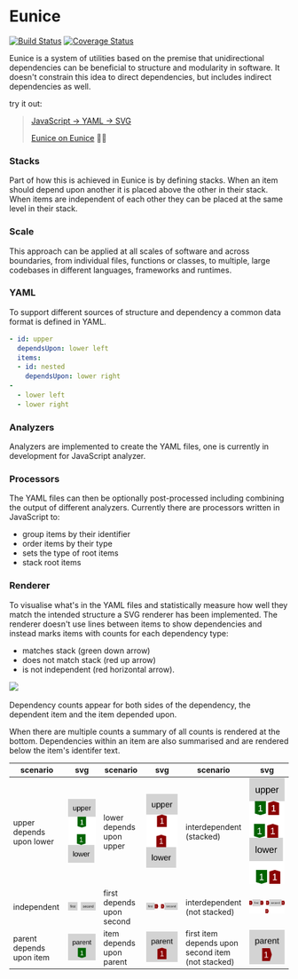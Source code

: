 # Eunice

[![Build Status](https://travis-ci.org/DevSnicket/Eunice.svg?branch=master)](https://travis-ci.org/DevSnicket/Eunice) [![Coverage Status](https://coveralls.io/repos/github/DevSnicket/Eunice/badge.svg?branch=master&c=1)](https://coveralls.io/github/DevSnicket/Eunice?branch=master)

Eunice is a system of utilities based on the premise that unidirectional dependencies can be beneficial to structure and modularity in software. It doesn't constrain this idea to direct dependencies, but includes indirect dependencies as well.

try it out:

> [JavaScript &rightarrow; YAML &rightarrow; SVG](https://devsnicket.github.io/Eunice-harnesses/harness.html) 
>
>[Eunice on Eunice](https://devsnicket.github.io/Eunice-harnesses/Renderer/harness.html) 🐶🥫

### Stacks

Part of how this is achieved in Eunice is by defining stacks. When an item should depend upon another it is placed above the other in their stack. When items are independent of each other they can be placed at the same level in their stack.

### Scale

This approach can be applied at all scales of software and across boundaries, from individual files, functions or classes, to multiple, large codebases in different languages, frameworks and runtimes.

### YAML

To support different sources of structure and dependency a common data format is defined in YAML.

``` YAML
- id: upper
  dependsUpon: lower left
  items:
  - id: nested
    dependsUpon: lower right
-
  - lower left
  - lower right
```

### Analyzers

Analyzers are implemented to create the YAML files, one is currently in development for JavaScript analyzer.

### Processors

The YAML files can then be optionally post-processed including combining the output of different analyzers. Currently there are processors written in JavaScript to:
- group items by their identifier
- order items by their type
- sets the type of root items
- stack root items

### Renderer

To visualise what's in the YAML files and statistically measure how well they match the intended structure a SVG renderer has been implemented. The renderer doesn't use lines between items to show dependencies and instead marks items with counts for each dependency type:

- matches stack (green down arrow)
- does not match stack (red up arrow) 
- is not independent (red horizontal arrow).

[![](https://raw.githubusercontent.com/DevSnicket/Eunice/master/Renderer/getSvgElementForYaml/createArrows.testcase.svg?sanitize=true)](Renderer/getSvgElementForYaml/createArrows.testcase.svg)

Dependency counts appear for both sides of the dependency, the dependent item and the item depended upon.

When there are multiple counts a summary of all counts is rendered at the bottom. Dependencies within an item are also summarised and are rendered below the item's identifer text.

scenario | svg | scenario | svg | scenario | svg
-------- | :-: | -------- | :-: | -------- | :-:
upper depends<br/>upon lower | [![](https://raw.githubusercontent.com/DevSnicket/Eunice/master/Renderer/getSvgForYaml.testcases/stack/upper-depends-upon-lower/.svg?sanitize=true)](Renderer/getSvgForYaml.testcases/stack/upper-depends-upon-lower/.svg) | lower depends<br/>upon upper | [![](https://raw.githubusercontent.com/DevSnicket/Eunice/master/Renderer/getSvgForYaml.testcases/stack/lower-depends-upon-upper/.svg?sanitize=true)](Renderer/getSvgForYaml.testcases/stack/lower-depends-upon-upper/.svg) | interdependent<br/>(stacked) | [![](https://raw.githubusercontent.com/DevSnicket/Eunice/master/Renderer/getSvgForYaml.testcases/stack/two-interdependent/.svg?sanitize=true)](Renderer/getSvgForYaml.testcases/stack/two-interdependent/.svg)
independent | [![](https://raw.githubusercontent.com/DevSnicket/Eunice/master/Renderer/getSvgForYaml.testcases/two/.svg?sanitize=true)](Renderer/getSvgForYaml.testcases/two/.svg) | first depends<br/>upon second | [![](https://raw.githubusercontent.com/DevSnicket/Eunice/master/Renderer/getSvgForYaml.testcases/independency/first-depends-upon-second/.svg?sanitize=true)](Renderer/getSvgForYaml.testcases/independency/first-depends-upon-second/.svg) | interdependent<br/>(not stacked) | [![](https://raw.githubusercontent.com/DevSnicket/Eunice/master/Renderer/getSvgForYaml.testcases/independency/two-interdependent/.svg?sanitize=true)](Renderer/getSvgForYaml.testcases/independency/two-interdependent/.svg)
parent depends<br />upon item | [![](https://raw.githubusercontent.com/DevSnicket/Eunice/master/Renderer/getSvgForYaml.testcases/parent-depends-upon-item/.svg?sanitize=true)](Renderer/getSvgForYaml.testcases/parent-depends-upon-item/.svg) | item depends<br />upon parent | [![](https://raw.githubusercontent.com/DevSnicket/Eunice/master/Renderer/getSvgForYaml.testcases/item-depends-upon-parent/.svg?sanitize=true)](Renderer/getSvgForYaml.testcases/item-depends-upon-parent/.svg) | first item<br/> depends upon<br/>second item<br/>(not stacked) | [![](https://raw.githubusercontent.com/DevSnicket/Eunice/master/Renderer/getSvgForYaml.testcases/independency/first-item-depends-upon-second-item/.svg?sanitize=true)](Renderer/getSvgForYaml.testcases/independency/first-item-depends-upon-second-item/.svg)

